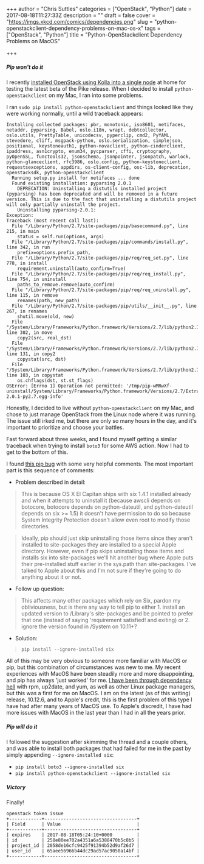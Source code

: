 +++
author = "Chris Suttles"
categories = ["OpenStack", "Python"]
date = 2017-08-18T11:27:33Z
description = ""
draft = false
cover = "https://imgs.xkcd.com/comics/dependencies.png"
slug = "python-openstackclient-dependency-problems-on-mac-os-x"
tags = ["OpenStack", "Python"]
title = "Python-OpenStackclient Dependency Problems on MacOS"

+++


##### Pip won't do it

I recently [installed OpenStack using Kolla into a single node](http://blog.highspeedlogic.org/building-openstack-containers-with-kolla/) at home for testing the latest beta of the Pike release. When I decided to install `python-openstackclient` on my Mac, I ran into some problems.

I ran `sudo pip install python-openstackclient` and things looked like they were working normally, until a wild traceback appears:

```
Installing collected packages: pbr, monotonic, iso8601, netifaces, netaddr, pyparsing, Babel, oslo.i18n, wrapt, debtcollector, oslo.utils, PrettyTable, unicodecsv, pyperclip, cmd2, PyYAML, stevedore, cliff, msgpack-python, oslo.serialization, simplejson, positional, keystoneauth1, python-novaclient, python-cinderclient, ipaddress, asn1crypto, enum34, pycparser, cffi, cryptography, pyOpenSSL, functools32, jsonschema, jsonpointer, jsonpatch, warlock, python-glanceclient, rfc3986, oslo.config, python-keystoneclient, requestsexceptions, appdirs, os-client-config, osc-lib, deprecation, openstacksdk, python-openstackclient
  Running setup.py install for netifaces ... done
  Found existing installation: pyparsing 2.0.1
    DEPRECATION: Uninstalling a distutils installed project (pyparsing) has been deprecated and will be removed in a future version. This is due to the fact that uninstalling a distutils project will only partially uninstall the project.
    Uninstalling pyparsing-2.0.1:
Exception:
Traceback (most recent call last):
  File "/Library/Python/2.7/site-packages/pip/basecommand.py", line 215, in main
    status = self.run(options, args)
  File "/Library/Python/2.7/site-packages/pip/commands/install.py", line 342, in run
    prefix=options.prefix_path,
  File "/Library/Python/2.7/site-packages/pip/req/req_set.py", line 778, in install
    requirement.uninstall(auto_confirm=True)
  File "/Library/Python/2.7/site-packages/pip/req/req_install.py", line 754, in uninstall
    paths_to_remove.remove(auto_confirm)
  File "/Library/Python/2.7/site-packages/pip/req/req_uninstall.py", line 115, in remove
    renames(path, new_path)
  File "/Library/Python/2.7/site-packages/pip/utils/__init__.py", line 267, in renames
    shutil.move(old, new)
  File "/System/Library/Frameworks/Python.framework/Versions/2.7/lib/python2.7/shutil.py", line 302, in move
    copy2(src, real_dst)
  File "/System/Library/Frameworks/Python.framework/Versions/2.7/lib/python2.7/shutil.py", line 131, in copy2
    copystat(src, dst)
  File "/System/Library/Frameworks/Python.framework/Versions/2.7/lib/python2.7/shutil.py", line 103, in copystat
    os.chflags(dst, st.st_flags)
OSError: [Errno 1] Operation not permitted: '/tmp/pip-wMRwXf-uninstall/System/Library/Frameworks/Python.framework/Versions/2.7/Extras/lib/python/pyparsing-2.0.1-py2.7.egg-info'
```

Honestly, I decided to live without `python-openstackclient` on my Mac, and chose to just manage OpenStack from the Linux node where it was running. The issue still irked me, but there are only so many hours in the day, and it's important to prioritize and choose your battles.

Fast forward about three weeks, and I found myself getting a similar traceback when trying to install `boto3` for some AWS action. Now I had to get to the bottom of this.

I found [this pip bug](https://github.com/pypa/pip/issues/3165) with some very helpful comments. The most important part is this sequence of comments:

* Problem described in detail:

> This is because OS X El Capitan ships with six 1.4.1 installed already and when it attempts to uninstall it (because awscli depends on botocore, botocore depends on python-dateutil, and python-dateutil depends on six >= 1.5) it doesn't have permission to do so because System Integrity Protection doesn't allow even root to modify those directories. 

> Ideally, pip should just skip uninstalling those items since they aren't installed to site-packages they are installed to a special Apple directory. However, even if pip skips uninstalling those items and installs six into site-packages we'll hit another bug where Apple puts their pre-installed stuff earlier in the sys.path than site-packages. I've talked to Apple about this and I'm not sure if they're going to do anything about it or not.

* Follow up question:

> This affects many other packages which rely on Six, pardon my obliviousness, but is there any way to tell pip to either 1. install an updated version to /Library's site-packages and be pointed to prefer that one (instead of saying 'requirement satisfied! and exiting) or 2. ignore the version found in /System on 10.11+? 

* Solution:

> `pip install --ignore-installed six`

All of this may be very obvious to someone more familiar with MacOS or pip, but this combination of circumstances was new to me. My recent experiences with MacOS have been steadily more and more disappointing, and pip has always 'just worked' for me. [I have been through dependency hell](https://xkcd.com/754/) with rpm, up2date, and yum, as well as other Linux package managers, but this was a first for me on MacOS. I am on the latest (as of this writing) release, 10.12.6, and to Apple's credit, this is the first problem of this type I have had after many years of MacOS use. To Apple's discredit, I have had more issues with MacOS in the last year than I had in all the years prior.

##### Pip will do it

I followed the suggestion after skimming the thread and a couple others, and was able to install both packages that had failed for me in the past by simply appending `--ignore-installed six`:

* `pip install boto3 --ignore-installed six`
* `pip install python-openstackclient --ignore-installed six`

##### Victory

Finally!

```
openstack token issue
+------------+----------------------------------+
| Field      | Value                            |
+------------+----------------------------------+
| expires    | 2017-08-18T05:24:10+0000         |
| id         | 258e80ee702a4351a6a5388470b5c8b5 |
| project_id | 2058de16cfc9425f91394b52d9af26d7 |
| user_id    | 65aee56966b44dc29ad57ac9050a14bf |
+------------+----------------------------------+
```

